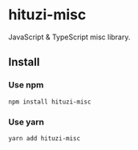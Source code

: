 # hituzi-misc

JavaScript & TypeScript misc library.

## Install

### Use npm

```
npm install hituzi-misc
```

### Use yarn

```
yarn add hituzi-misc  
```
